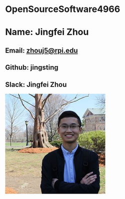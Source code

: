 # OpenSourceSoftware4966

# Name: Jingfei Zhou
## Email: zhouj5@rpi.edu
## Github: jingsting
## Slack: Jingfei Zhou
![Alt text](resource/photo.jpg?raw=true "Title")